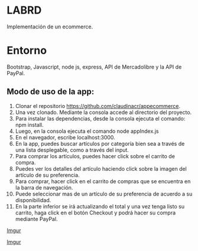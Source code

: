 # LABRD

Implementación de un ecommerce. 

# Entorno
Bootstrap, Javascript, node js, express, API de Mercadolibre y la API de PayPal.

## Modo de uso de la app:
1. Clonar el repositorio https://github.com/claudinacr/appecommerce.
2. Una vez clonado. Mediante la consola accede al directorio del proyecto. 
3. Para instalar las dependencias, desde la consola ejecuta el comando: 
npm install. 
4. Luego, en la consola ejecuta el comando node appIndex.js
5. En el navegador, escribe localhost:3000. 
6. En la app, puedes buscar artículos por categoría bien sea a través de una lista desplegable, como a través del input. 
7. Para comprar los artículos, puedes hacer click sobre el carrito de compra. 
8. Puedes ver los detalles del artículo haciendo click sobre la imagen del artículo de su preferencia. 
9. Para comprar, hacer click en el carrito de compras que se encuentra en la barra de navegación. 
10. Puede seleccionar mas de un artículo de su preferencia de acuerdo a su disponibilidad. 
11. En la parte inferior se irá actualizando el total y una vez tenga listo su carrito, haga click en el botón Checkout y podrá hacer su compra mediante PayPal.  


[Imgur](https://i.imgur.com/MnmaWc8.png)

[Imgur](https://i.imgur.com/eIMuUfK.png)
